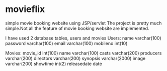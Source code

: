# movieflix
simple movie booking website using JSP/servlet
The project is pretty much simple.Not all the feature of movie booking website are implemented.

I have used 2 database tables, users and movies
Users:
    name	varchar(100)
    password	varchar(100)
    email	varchar(100)
    mobileno	int(10)
    
Movies:
    movie_id	int(100)
    name	varchar(100)
    casts	varchar(200)
    producers	varchar(200)
    directors	varchar(200)
    synopsis	varchar(2000)
    image	varchar(200)
    showtime	int(2)
    releasedate	date
